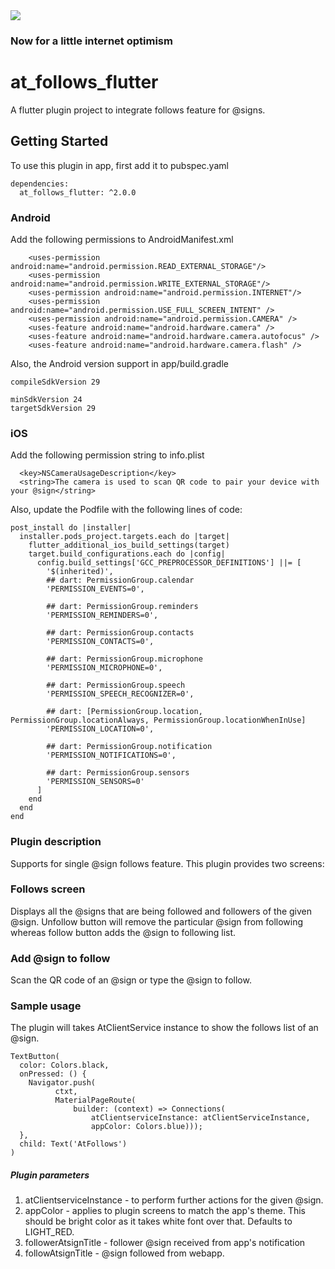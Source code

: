 <img src="https://atsign.dev/assets/img/@developersmall.png?sanitize=true">

### Now for a little internet optimism

# at_follows_flutter

A flutter plugin project to integrate follows feature for @signs.

## Getting Started

To use this plugin in app, first add it to pubspec.yaml

```
dependencies:
  at_follows_flutter: ^2.0.0
```

### Android
Add the following permissions to AndroidManifest.xml

```
    <uses-permission android:name="android.permission.READ_EXTERNAL_STORAGE"/>
    <uses-permission android:name="android.permission.WRITE_EXTERNAL_STORAGE"/>
    <uses-permission android:name="android.permission.INTERNET"/>
    <uses-permission android:name="android.permission.USE_FULL_SCREEN_INTENT" />
    <uses-permission android:name="android.permission.CAMERA" />
    <uses-feature android:name="android.hardware.camera" />
    <uses-feature android:name="android.hardware.camera.autofocus" />
    <uses-feature android:name="android.hardware.camera.flash" />
```

Also, the Android version support in app/build.gradle
```
compileSdkVersion 29

minSdkVersion 24
targetSdkVersion 29
```


### iOS
Add the following permission string to info.plist

```
  <key>NSCameraUsageDescription</key>
  <string>The camera is used to scan QR code to pair your device with your @sign</string>
```
Also, update the Podfile with the following lines of code:

```
post_install do |installer|
  installer.pods_project.targets.each do |target|
    flutter_additional_ios_build_settings(target)
    target.build_configurations.each do |config|
      config.build_settings['GCC_PREPROCESSOR_DEFINITIONS'] ||= [
        '$(inherited)',
        ## dart: PermissionGroup.calendar
        'PERMISSION_EVENTS=0',

        ## dart: PermissionGroup.reminders
        'PERMISSION_REMINDERS=0',

        ## dart: PermissionGroup.contacts
        'PERMISSION_CONTACTS=0',

        ## dart: PermissionGroup.microphone
        'PERMISSION_MICROPHONE=0',

        ## dart: PermissionGroup.speech
        'PERMISSION_SPEECH_RECOGNIZER=0',

        ## dart: [PermissionGroup.location, PermissionGroup.locationAlways, PermissionGroup.locationWhenInUse]
        'PERMISSION_LOCATION=0',

        ## dart: PermissionGroup.notification
        'PERMISSION_NOTIFICATIONS=0',

        ## dart: PermissionGroup.sensors
        'PERMISSION_SENSORS=0'
      ]
    end
  end
end
```
### Plugin description
Supports for single @sign follows feature. This plugin provides two screens:

### Follows screen
Displays all the @signs that are being followed and followers of the given @sign. Unfollow button will remove the particular @sign from following whereas follow button adds the @sign to following list.

### Add @sign to follow
Scan the QR code of an @sign or type the @sign to follow.

### Sample usage
The plugin will takes AtClientService instance to show the follows list of an @sign. 

```
TextButton(
  color: Colors.black,
  onPressed: () {
    Navigator.push(
          ctxt,
          MaterialPageRoute(
              builder: (context) => Connections(
                  atClientserviceInstance: atClientServiceInstance,
                  appColor: Colors.blue)));
  },
  child: Text('AtFollows')
)
```

##### Plugin parameters
1. atClientserviceInstance - to perform further actions for the given @sign.
2. appColor - applies to plugin screens to match the app's theme. This should be bright color as it takes white font over that. Defaults to LIGHT_RED.
3. followerAtsignTitle - follower @sign received from app's notification
4. followAtsignTitle - @sign followed from webapp.






